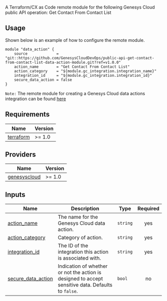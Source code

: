 A Terraform/CX as Code remote module for the following Genesys Cloud public API operation: Get Contact From Contact List

## Usage

Shown below is an example of how to configure the remote module.

```hcl
module "data_action" {
    source             = "git::https://github.com/GenesysCloudDevOps/public-api-get-contact-from-contact-list-data-action-module.git?ref=v1.0.0"
    action_name        = "Get Contact From Contact List"
    action_category    = "${module.gc_integration.integration_name}"
    integration_id     = "${module.gc_integration.integration_id}"
    secure_data_action = false
}
```

`Note:` The remote module for creating a Genesys Cloud data actions integration can be found [here](https://github.com/GenesysCloudDevOps/public-api-data-actions-integration-module "Opens github.com/GenesysCloudDevOps/public-api-data-actions-integration-module")

## Requirements

| Name | Version |
|------|---------|
| <a name="provider_terraform"></a>[terraform](https://www.terraform.io/) | >= 1.0 |

## Providers

| Name | Version |
|------|---------|
| <a name="provider_genesyscloud"></a> [genesyscloud](https://registry.terraform.io/providers/MyPureCloud/genesyscloud/latest) | >= 1.0|


## Inputs

| Name | Description | Type | Required |
|------|-------------|------|:--------:|
| <a name="action_name"></a> [action_name](#action\_\name)  | The name for the Genesys Cloud data action. | `string` | yes |
| <a name="action_category"></a> [action_category](#action\_\category)  | Category of action. | `string` | yes |
| <a name="integration_id"></a> [integration_id](#integration\_\id)  | The ID of the integration this action is associated with. | `string` | yes |
| <a name="secure_data_action"></a> [secure_data_action](#integration\_\id)  | Indication of whether or not the action is designed to accept sensitive data. Defaults to `false`. | `bool` | no |
